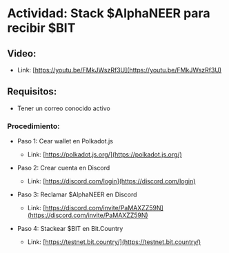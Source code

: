 # Actividad: Stack $AlphaNEER para recibir $BIT

## Video:

* Link: [https://youtu.be/FMkJWszRf3U](https://youtu.be/FMkJWszRf3U)

## Requisitos:

* Tener un correo conocido activo

### Procedimiento:

* Paso 1: Cear wallet en Polkadot.js
  * Link: [https://polkadot.js.org/](https://polkadot.js.org/)

* Paso 2: Crear cuenta en Discord
  * Link: [https://discord.com/login](https://discord.com/login)

* Paso 3: Reclamar $AlphaNEER en Discord
  * Link: [https://discord.com/invite/PaMAXZZ59N](https://discord.com/invite/PaMAXZZ59N)

* Paso 4: Stackear $BIT en Bit.Country
  * Link: [https://testnet.bit.country/](https://testnet.bit.country/)
